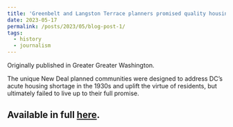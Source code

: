 ```yaml
---
title: 'Greenbelt and Langston Terrace planners promised quality housing — and to improve residents’ morality'
date: 2023-05-17
permalink: /posts/2023/05/blog-post-1/
tags:
  - history
  - journalism
---
```


Originally published in Greater Greater Washington.

The unique New Deal planned communities were designed to address DC’s acute housing shortage in the 1930s and uplift the virtue of residents, but ultimately failed to live up to their full promise.

Available in full [here](https://ggwash.org/view/89619/greenbelt-and-langston-terrace-planners-promised-quality-housing-and-to-improve-residents-morality).
------
